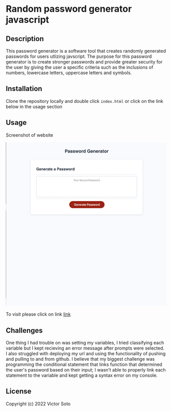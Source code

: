 # Random password generator javascript

## Description
This password generator is a software tool that creates randomly generated passwords for users utlizing javscript. The purpose for this password generator is to create stronger passwords and provide greater security for the user by giving the user a specific criteria such as the inclusions of numbers, lowercase letters, uppercase letters and symbols.

## Installation

Clone the repository locally and double click `index.html` or click on the link below in the usage section


## Usage

Screenshot of website

![Screenshot](assets/Images/Screenshotofpasswordgenerator.png)

To visit please click on link [link](https://vsoto7697.github.io/vpwgenerator/)

## Challenges
One thing I had trouble on was setting my variables, I tried classifying each variable but I kept recieving an error message after prompts were selected. I also struggled with deploying my url and using the functionality of pushing and pulling to and from github. I believe that my biggest challenge was programming the conditional statement that links function that determined the user's password based on their input; I wasn't able to properly link each statement to the variable and kept getting a syntax error on my console. 

## License


Copyright (c) 2022 Victor Soto
